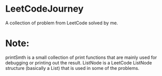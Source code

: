# LeetCodeJourney
A collection of problem from LeetCode solved by me.

# Note:
printSmth is a small collection of print functions that are mainly used for debugging or printing out the result.
ListNode is a LeetCode ListNode structure (basically a List) that is used in some of the problems.
